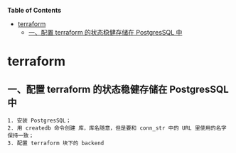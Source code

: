 <!-- START doctoc generated TOC please keep comment here to allow auto update -->
<!-- DON'T EDIT THIS SECTION, INSTEAD RE-RUN doctoc TO UPDATE -->
**Table of Contents**

- [terraform](#terraform)
  - [一、配置 terraform 的状态稳健存储在 PostgresSQL 中](#%E4%B8%80%E9%85%8D%E7%BD%AE-terraform-%E7%9A%84%E7%8A%B6%E6%80%81%E7%A8%B3%E5%81%A5%E5%AD%98%E5%82%A8%E5%9C%A8-postgressql-%E4%B8%AD)

<!-- END doctoc generated TOC please keep comment here to allow auto update -->

# terraform

## 一、配置 terraform 的状态稳健存储在 PostgresSQL 中
```
1. 安装 PostgresSQL；
2. 用 createdb 命令创建 库，库名随意，但是要和 conn_str 中的 URL 里使用的名字保持一致；
3. 配置 terraform 块下的 backend
```
